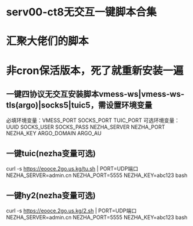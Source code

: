 # serv00-ct8无交互一键脚本合集
# 汇聚大佬们的脚本 
# 非cron保活版本，死了就重新安装一遍

## 一键四协议无交互安装脚本vmess-ws|vmess-ws-tls(argo)|socks5|tuic5，需设置环境变量 
必填环境变量：VMESS_PORT SOCKS_PORT TUIC_PORT 
可选环境变量：UUID SOCKS_USER SOCKS_PASS NEZHA_SERVER NEZHA_PORT NEZHA_KEY ARGO_DOMAIN ARGO_AU

## 一键tuic(nezha变量可选)

curl -s https://eooce.2go.us.kg/tu.sh | PORT=UDP端口 NEZHA_SERVER=admin.cn NEZHA_PORT=5555 NEZHA_KEY=abc123 bash

## 一键hy2(nezha变量可选)

curl -s https://eooce.2go.us.kg/2.sh | PORT=UDP端口 NEZHA_SERVER=admin.cn NEZHA_PORT=5555 NEZHA_KEY=abc123 bash




